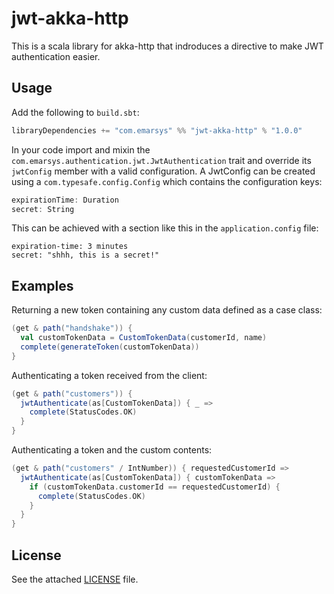 # jwt-akka-http
This is a scala library for akka-http that indroduces a directive to make JWT authentication easier.

## Usage

Add the following to `build.sbt`:
```scala
libraryDependencies += "com.emarsys" %% "jwt-akka-http" % "1.0.0"
```

In your code import and mixin the `com.emarsys.authentication.jwt.JwtAuthentication` trait and override its `jwtConfig` member with a valid configuration.
A JwtConfig can be created using a `com.typesafe.config.Config` which contains the configuration keys:
```scala
expirationTime: Duration
secret: String
```

This can be achieved with a section like this in the `application.config` file:
```
expiration-time: 3 minutes
secret: "shhh, this is a secret!"
```

## Examples

Returning a new token containing any custom data defined as a case class:
```scala
(get & path("handshake")) {
  val customTokenData = CustomTokenData(customerId, name)
  complete(generateToken(customTokenData))
}
```

Authenticating a token received from the client:
```scala
(get & path("customers")) {
  jwtAuthenticate(as[CustomTokenData]) { _ =>
    complete(StatusCodes.OK)
  }
}
```

Authenticating a token and the custom contents:
```scala
(get & path("customers" / IntNumber)) { requestedCustomerId =>
  jwtAuthenticate(as[CustomTokenData]) { customTokenData =>
    if (customTokenData.customerId == requestedCustomerId) {
      complete(StatusCodes.OK)
    }
  }
}
```

## License

See the attached [LICENSE](LICENSE) file.
